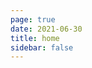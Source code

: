 ```yaml
---
page: true
date: 2021-06-30
title: home
sidebar: false
---
```


<script setup lang='ts'>
import Page from "./.vitepress/theme/components/Page.vue";
import { useData } from "vitepress";
const { theme } = useData();
const pageSize = theme.value.pageSize;
const posts = theme.value.posts.slice(0,5)
</script>
<Page :posts="posts" :pageCurrent="1" :pagesNum="1" />
